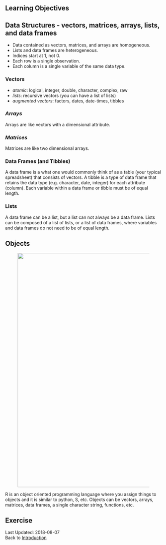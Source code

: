 ## Learning Objectives


## Data Structures - vectors, matrices, arrays, lists, and data frames
* Data contained as vectors, matrices, and arrays are homogeneous.
* Lists and data frames are heterogeneous.
* Indices start at 1, not 0.
* Each row is a single observation.
* Each column is a single variable of the same data type.

### Vectors
* _atomic_: logical, integer, double, character, complex, raw
* _lists_: recursive vectors (you can have a list of lists)
* _augmented vectors_: factors, dates, date-times, tibbles

### _Arrays_
Arrays are like vectors with a dimensional attribute.

### _Matrices_
Matrices are like two dimensional arrays.

### Data Frames (and Tibbles)
A data frame is a what one would commonly think of as a table (your typical spreadsheet) that consists of vectors. A tibble is a type of data frame that retains the data type (e.g. character, date, integer) for each attribute (column). Each variable within a data frame or tibble must be of equal length.

### Lists
A data frame can be a list, but a list can not always be a data frame. Lists can be composed of a list of lists, or a list of data frames, where variables and data frames do not need to be of equal length.

## Objects
<figure align = "center">
<img src="https://github.com/TC-piRatecat-2018/Introduction/blob/master/Objectify/images/300px-MagrittePipe.jpg" width="750">
</figure>

R is an object oriented programming language where you assign things to objects and it is similar to python, S, etc. Objects can be vectors, arrays, matrices, data frames, a single character string, functions, etc.

## Exercise

Last Updated: 2018-08-07  
Back to [Introduction](https://github.com/TC-piRatecat-2018/Introduction)

